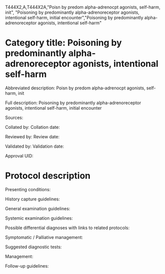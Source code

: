 T444X2,A,T444X2A,"Poisn by predom alpha-adrenocpt agonists, self-harm, init", "Poisoning by predominantly alpha-adrenoreceptor agonists, intentional self-harm, initial encounter","Poisoning by predominantly alpha-adrenoreceptor agonists, intentional self-harm"
# Category title: Poisoning by predominantly alpha-adrenoreceptor agonists, intentional self-harm

Abbreviated description: Poisn by predom alpha-adrenocpt agonists, self-harm, init

Full description: Poisoning by predominantly alpha-adrenoreceptor agonists, intentional self-harm, initial encounter

Sources:

Collated by:
Collation date:

Reviewed by:
Review date:

Validated by:
Validation date:

Approval UID:

# Protocol description

Presenting conditions:

History capture guidelines:

General examination guidelines:

Systemic examination guidelines:

Possible differential diagnoses with links to related protocols:

Symptomatic / Palliative management:

Suggested diagnostic tests:

Management:

Follow-up guidelines:
